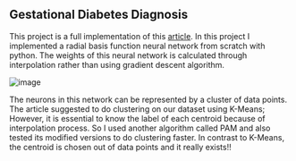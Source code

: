 ## Gestational Diabetes Diagnosis

This project is a full implementation of this [article](https://doi.org/10.1016/j.jocs.2017.07.015).
In this project I implemented a radial basis function neural network from scratch with python. 
The weights of this neural network is calculated through interpolation rather than using gradient descent algorithm.

![image](https://github.com/user-attachments/assets/c0acb15a-bae4-47d1-9174-f10d2c34ef95)

The neurons in this network can be represented by a cluster of data points. The article suggested to do clustering on our dataset using K-Means;
However, it is essential to know the label of each centroid because of interpolation process. So I used another algorithm called PAM and also tested its
modified versions to do clustering faster. In contrast to K-Means, the centroid is chosen out of data points and it really exists!!
